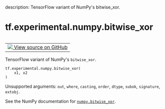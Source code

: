 description: TensorFlow variant of NumPy's bitwise_xor.

<div itemscope itemtype="http://developers.google.com/ReferenceObject">
<meta itemprop="name" content="tf.experimental.numpy.bitwise_xor" />
<meta itemprop="path" content="Stable" />
</div>

# tf.experimental.numpy.bitwise_xor

<!-- Insert buttons and diff -->

<table class="tfo-notebook-buttons tfo-api nocontent" align="left">
<td>
  <a target="_blank" href="https://github.com/tensorflow/tensorflow/blob/r2.4/tensorflow/python/ops/numpy_ops/np_math_ops.py#L566-L568">
    <img src="https://www.tensorflow.org/images/GitHub-Mark-32px.png" />
    View source on GitHub
  </a>
</td>
</table>



TensorFlow variant of NumPy's `bitwise_xor`.

<pre class="devsite-click-to-copy prettyprint lang-py tfo-signature-link">
<code>tf.experimental.numpy.bitwise_xor(
    x1, x2
)
</code></pre>



<!-- Placeholder for "Used in" -->

Unsupported arguments: `out`, `where`, `casting`, `order`, `dtype`, `subok`, `signature`, `extobj`.

See the NumPy documentation for [`numpy.bitwise_xor`](https://numpy.org/doc/1.16/reference/generated/numpy.bitwise_xor.html).